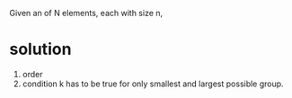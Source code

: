 Given an of N elements, each with size n, 


# solution
1. order
2. condition k has to be true for only smallest and largest possible group.